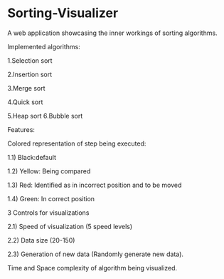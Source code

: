 # Sorting-Visualizer

A web application showcasing the inner workings of sorting algorithms.

Implemented algorithms:



1.Selection sort

2.Insertion sort

3.Merge sort

4.Quick sort

5.Heap sort
6.Bubble sort


Features:

Colored representation of step being executed: 

1.1) Black:default 

1.2) Yellow: Being compared 

1.3) Red: Identified as in incorrect position and to be moved 

1.4) Green: In correct position


3 Controls for visualizations 

2.1) Speed of visualization (5 speed levels) 

2.2) Data size (20-150) 

2.3) Generation of new data (Randomly generate new data).


Time and Space complexity of algorithm being visualized.

